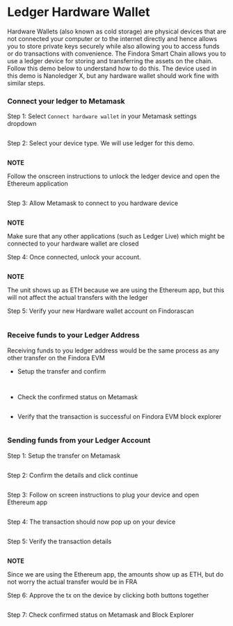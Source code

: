 # Ledger Hardware Wallet



Hardware Wallets (also known as cold storage) are physical devices that are not connected your computer or to the internet directly and hence allows you to store private keys securely while also allowing you to access funds or do transactions with convenience. The Findora Smart Chain allows you to use a ledger device for storing and transferring the assets on the chain. Follow this demo below to understand how to do this. The device used in this demo is Nanoledger X, but any hardware wallet should work fine with similar steps.

### Connect your ledger to Metamask[​](https://wiki.findora.org/docs/evm\_guides/use\_wallet/ledger-guide#connect-your-ledger-to-metamask) <a href="#connect-your-ledger-to-metamask" id="connect-your-ledger-to-metamask"></a>

Step 1: Select `Connect hardware wallet` in your Metamask settings dropdown

<figure><img src="../../.gitbook/assets/image (45).png" alt=""><figcaption></figcaption></figure>

Step 2: Select your device type. We will use ledger for this demo.

<figure><img src="../../.gitbook/assets/image (59).png" alt=""><figcaption></figcaption></figure>

**NOTE**

Follow the onscreen instructions to unlock the ledger device and open the Ethereum application

<figure><img src="../../.gitbook/assets/image (71) (1).png" alt=""><figcaption></figcaption></figure>

Step 3: Allow Metamask to connect to you hardware device

<figure><img src="../../.gitbook/assets/image (76).png" alt=""><figcaption></figcaption></figure>

**NOTE**

Make sure that any other applications (such as Ledger Live) which might be connected to your hardware wallet are closed

Step 4: Once connected, unlock your account.

<figure><img src="../../.gitbook/assets/image (42) (1).png" alt=""><figcaption></figcaption></figure>

**NOTE**

The unit shows up as ETH because we are using the Ethereum app, but this will not affect the actual transfers with the ledger

Step 5: Verify your new Hardware wallet account on Findorascan

<figure><img src="../../.gitbook/assets/image (63).png" alt=""><figcaption></figcaption></figure>

### Receive funds to your Ledger Address[​](https://wiki.findora.org/docs/evm\_guides/use\_wallet/ledger-guide#receive-funds-to-your-ledger-address) <a href="#receive-funds-to-your-ledger-address" id="receive-funds-to-your-ledger-address"></a>

Receiving funds to you ledger address would be the same process as any other transfer on the Findora EVM

* Setup the transfer and confirm

<figure><img src="../../.gitbook/assets/image (81) (1).png" alt=""><figcaption></figcaption></figure>

<figure><img src="../../.gitbook/assets/image (67).png" alt=""><figcaption></figcaption></figure>

* Check the confirmed status on Metamask

<figure><img src="../../.gitbook/assets/image (32).png" alt=""><figcaption></figcaption></figure>

* Verify that the transaction is successful on Findora EVM block explorer

<figure><img src="../../.gitbook/assets/image (78).png" alt=""><figcaption></figcaption></figure>

### Sending funds from your Ledger Account[​](https://wiki.findora.org/docs/evm\_guides/use\_wallet/ledger-guide#sending-funds-from-your-ledger-account) <a href="#sending-funds-from-your-ledger-account" id="sending-funds-from-your-ledger-account"></a>

Step 1: Setup the transfer on Metamask

<figure><img src="../../.gitbook/assets/image (86).png" alt=""><figcaption></figcaption></figure>

Step 2: Confirm the details and click continue

<figure><img src="../../.gitbook/assets/image (53) (1).png" alt=""><figcaption></figcaption></figure>

Step 3: Follow on screen instructions to plug your device and open Ethereum app

<figure><img src="../../.gitbook/assets/image (60) (1).png" alt=""><figcaption></figcaption></figure>

Step 4: The transaction should now pop up on your device

<figure><img src="../../.gitbook/assets/image (41).png" alt=""><figcaption></figcaption></figure>

Step 5: Verify the transaction details

<figure><img src="../../.gitbook/assets/image (65).png" alt=""><figcaption></figcaption></figure>

**NOTE**

Since we are using the Ethereum app, the amounts show up as ETH, but do not worry the actual transfer would be in FRA

Step 6: Approve the tx on the device by clicking both buttons together

<figure><img src="../../.gitbook/assets/image (64).png" alt=""><figcaption></figcaption></figure>

Step 7: Check confirmed status on Metamask and Block Explorer

<figure><img src="../../.gitbook/assets/image (38) (1).png" alt=""><figcaption></figcaption></figure>

<figure><img src="../../.gitbook/assets/image (37) (1).png" alt=""><figcaption></figcaption></figure>

